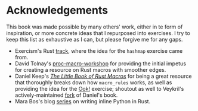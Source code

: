 # Acknowledgements

This book was made possible by many others' work, either in te form of inspiration, or more concrete ideas that I repurposed into exercises. I try to keep this list as exhaustive as I can, but please forgive me for any gaps.

 - Exercism's Rust [track](exercism-rust), where the idea for the `hashmap` exercise came from.
 - David Tolnay's [proc-macro-workshop](proc-macro-workshop) for providing the initial impetus for creating a resource on Rust macros with smoother edges.
 - Daniel Keep's [_The Little Book of Rust Macros_](daniel-keep-tlborm) for being a great resource that thoroughly breaks down how `macro_rules` works, as well as providing the idea for the [Ook!](ook) exercise; shoutout as well to Veykril's actively-maintained [fork]() of Daniel's book.
 - Mara Bos's blog [series](mara-blog) on writing inline Python in Rust.

 [exercism-rust]: https://github.com/exercism/rust/tree/main/exercises/practice/macros
 [proc-macro-workshop]: https://github.com/dtolnay/proc-macro-workshop
 [daniel-keep-tlborm]: https://danielkeep.github.io/tlborm/book/index.html
 [ook]: https://danielkeep.github.io/tlborm/book/aeg-ook.html
 [veykril-tlborm]: https://veykril.github.io/tlborm/introduction.html
 [mara-blog]: https://blog.m-ou.se/writing-python-inside-rust-1/
